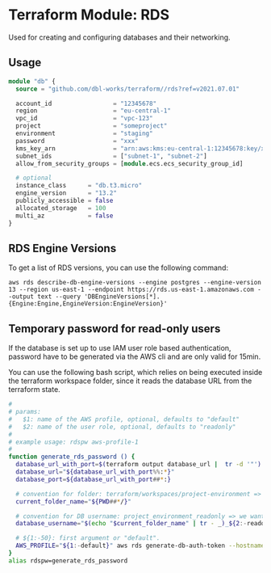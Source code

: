 # Terraform Module: RDS

Used for creating and configuring databases and their networking.


## Usage

```terraform
module "db" {
  source = "github.com/dbl-works/terraform//rds?ref=v2021.07.01"

  account_id                 = "12345678"
  region                     = "eu-central-1"
  vpc_id                     = "vpc-123"
  project                    = "someproject"
  environment                = "staging"
  password                   = "xxx"
  kms_key_arn                = "arn:aws:kms:eu-central-1:12345678:key/xxx-xxx"
  subnet_ids                 = ["subnet-1", "subnet-2"]
  allow_from_security_groups = [module.ecs.ecs_security_group_id]

  # optional
  instance_class      = "db.t3.micro"
  engine_version      = "13.2"
  publicly_accessible = false
  allocated_storage   = 100
  multi_az            = false
}
```


## RDS Engine Versions

To get a list of RDS versions, you can use the following command:

```shell
aws rds describe-db-engine-versions --engine postgres --engine-version 13 --region us-east-1 --endpoint https://rds.us-east-1.amazonaws.com --output text --query 'DBEngineVersions[*].{Engine:Engine,EngineVersion:EngineVersion}'
```


## Temporary password for read-only users
If the database is set up to use IAM user role based authentication, password have to be generated via the AWS cli and are only valid for 15min.

You can use the following bash script, which relies on being executed inside the terraform workspace folder, since it reads the database URL from the terraform state.

```bash
#
# params:
#   $1: name of the AWS profile, optional, defaults to "default"
#   $2: name of the user role, optional, defaults to "readonly"
#
# example usage: rdspw aws-profile-1
#
function generate_rds_password () {
  database_url_with_port=$(terraform output database_url |  tr -d '"')
  database_url="${database_url_with_port%%:*}"
  database_port=${database_url_with_port##*:}

  # convention for folder: terraform/workspaces/project-environment => get the "project-environment" part
  current_folder_name="${PWD##*/}"

  # convention for DB username: project_environment_readonly => we want to assemble this from the folder name
  database_username="$(echo "$current_folder_name" | tr - _)_${2:-readonly}"

  # ${1:-50}: first argument or "default".
  AWS_PROFILE="${1:-default}" aws rds generate-db-auth-token --hostname "$database_url" --port "$database_port" --region eu-central-1 --username "$database_username"
}
alias rdspw=generate_rds_password
```

